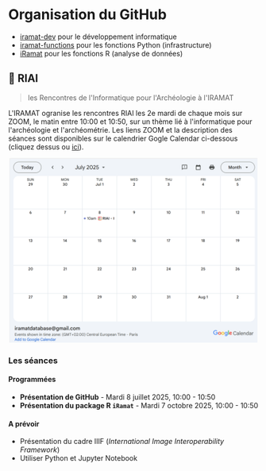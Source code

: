 # Organisation du GitHub

- [iramat-dev](https://github.com/iramat/iramat-dev) pour le développement informatique
- [iramat-functions](https://github.com/iramat/iramat-functions) pour les fonctions Python (infrastructure)
- [iRamat](https://github.com/iramat/iRamat) pour les fonctions R (analyse de données)

## 🧮 RIAI
> les Rencontres de l'Informatique pour l'Archéologie à l'IRAMAT

L'IRAMAT ogranise les rencontres RIAI les 2e mardi de chaque mois sur ZOOM, le matin entre 10:00 et 10:50, sur un thème lié à l'informatique pour l'archéologie et l'archéométrie. Les liens ZOOM et la description des séances sont disponibles sur le calendrier Gogle Calendar ci-dessous (cliquez dessus ou [ici](https://iramat.github.io/iramat-dev/admin/calendrier.html)).

<p align="center">
  <a href="https://iramat.github.io/iramat-dev/admin/calendrier.html" target="_blank">
    <img src="https://raw.githubusercontent.com/iramat/iramat-dev/master/img/admin-calendrier.png" width="500">
  </a>
</p>

### Les séances

#### Programmées

- **Présentation de GitHub** - Mardi 8 juillet 2025, 10:00 - 10:50
- **Présentation du package R `iRamat`** - Mardi 7 octobre 2025, 10:00 - 10:50

#### A prévoir

- Présentation du cadre IIIF (_International Image Interoperability Framework_)
- Utiliser Python et Jupyter Notebook



